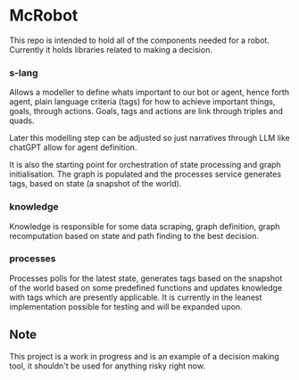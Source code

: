 # McRobot
This repo is intended to hold all of the components needed for a robot. Currently it holds libraries related to making a decision.

### s-lang
Allows a modeller to define whats important to our bot or agent, hence forth agent, plain language criteria (tags) for how to achieve important things, goals, through actions. Goals, tags and actions are link through triples and quads.

Later this modelling step can be adjusted so just narratives through LLM like chatGPT allow for agent definition.

It is also the starting point for orchestration of state processing and graph initialisation. The graph is populated and the processes service generates tags, based on state (a snapshot of the world).

### knowledge
Knowledge is responsible for some data scraping, graph definition, graph recomputation based on state and path finding to the best decision.

### processes
Processes polls for the latest state, generates tags based on the snapshot of the world based on some predefined functions and updates knowledge with tags which are presently applicable. It is currently in the leanest implementation possible for testing and will be expanded upon.

## Note
This project is a work in progress and is an example of a decision making tool, it shouldn't be used for anything risky right now.